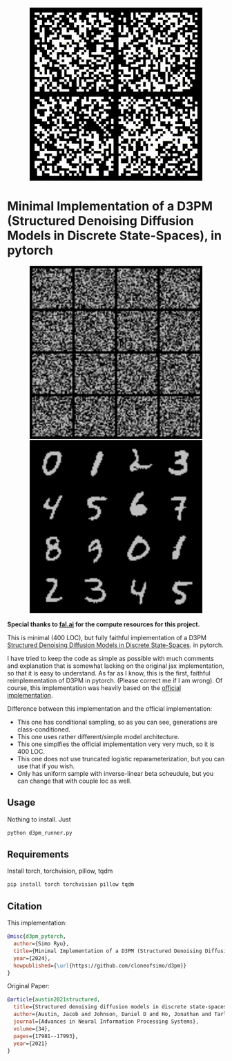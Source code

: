 <p align="center">
  <img src="contents/output.gif" alt="large" width="400">
</p>


# Minimal Implementation of a D3PM (Structured Denoising Diffusion Models in Discrete State-Spaces), in pytorch


<p align="center">
  <img src="contents/best.gif" alt="small" width="400">
  <img src="contents/best.png" alt="small" width="400">
</p>


**Special thanks to [fal.ai](https://fal.ai/) for the compute resources for this project.**


This is minimal (400 LOC), but fully faithful implementation of a D3PM [Structured Denoising Diffusion Models in Discrete State-Spaces](https://arxiv.org/abs/2107.03006). in pytorch.

I have tried to keep the code as simple as possible with much comments and explanation that is somewhat lacking on the original jax implementation, so that it is easy to understand. As far as I know, this is the first, faithful reimplementation of D3PM in pytorch. (Please correct me if I am wrong). Of course, this implementation was heavily based on the [official implementation](https://github.com/google-research/google-research/tree/master/d3pm/images).

Difference between this implementation and the official implementation:

* This one has conditional sampling, so as you can see, generations are class-conditioned.
* This one uses rather different/simple model architecture.
* This one simplfies the official implementation very very much, so it is 400 LOC.
* This one does not use truncated logistic reparameterization, but you can use that if you wish.
* Only has uniform sample with inverse-linear beta scheudule, but you can change that with couple loc as well.

## Usage

Nothing to install. Just

```bash
python d3pm_runner.py
```

## Requirements

Install torch, torchvision, pillow, tqdm

```bash
pip install torch torchvision pillow tqdm
```

## Citation

This implementation:

```bibtex
@misc{d3pm_pytorch,
  author={Simo Ryu},
  title={Minimal Implementation of a D3PM (Structured Denoising Diffusion Models in Discrete State-Spaces), in pytorch},
  year={2024},
  howpublished={\url{https://github.com/cloneofsimo/d3pm}}
}
```

Original Paper:

```bibtex
@article{austin2021structured,
  title={Structured denoising diffusion models in discrete state-spaces},
  author={Austin, Jacob and Johnson, Daniel D and Ho, Jonathan and Tarlow, Daniel and Van Den Berg, Rianne},
  journal={Advances in Neural Information Processing Systems},
  volume={34},
  pages={17981--17993},
  year={2021}
}
```
